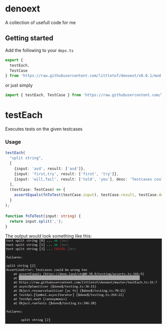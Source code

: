 # denoext

A collection of usefull code for me

## Getting started
Add the following to your `deps.ts`
```ts 
export {
  testEach,
  TestCase
} from 'https://raw.githubusercontent.com/littletof/denoext/v0.0.1/mod.ts';
```

or just simply
```ts
import { testEach, TestCase } from 'https://raw.githubusercontent.com/littletof/denoext/v0.0.1/mod.ts';
```

##

# testEach

Executes tests on the given testcases

### Usage
```ts
testEach(
  "split string",
  [
    {input: 'asd', result: ['asd']},
    {input: 'first,try', result: ['first', 'try']},
    {input: 'will,fail', result: ['told', 'you'], desc: 'Testcases could be wrong too'},
  ],
  (testCase: TestCase) => {
    assertEquals(fnToTest(testCase.input), testCase.result, testCase.desc);
  }
);

function fnToTest(input: string) {
  return input.split(',');
}
```

The output would look something like this:
![testEach_output.png](https://raw.githubusercontent.com/littletof/denoext/master/docs/img/testEach_output.png)

